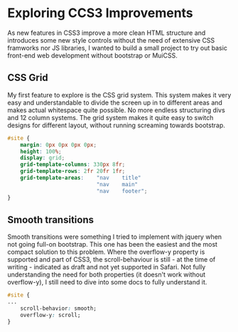 # Exploring CCS3 Improvements

As new features in CSS3 improve a more clean HTML structure
and introduces some new style controls without the need of extensive CSS framworks nor JS libraries,
I wanted to build a small project to try out basic front-end web development without bootstrap or MuiCSS.

## CSS Grid
My first feature to explore is the CSS grid system.
This system makes it very easy and understandable to divide the screen up in to different areas
and makes actual whitespace quite possible. No more endless structuring divs and 12 column systems.
The grid system makes it quite easy to switch designs for different layout, without running screaming towards bootstrap.

```css
#site {
    margin: 0px 0px 0px 0px;
    height: 100%;
    display: grid;
    grid-template-columns: 330px 8fr;
    grid-template-rows: 2fr 20fr 1fr;
    grid-template-areas:    "nav    title"
                            "nav    main"
                            "nav    footer";
}
```

## Smooth transitions
Smooth transitions were something I tried to implement with jquery when not going full-on bootstrap.
This one has been the easiest and the most compact solution to this problem. Where the overflow-y property is supported and part of CSS3,
the scroll-behaviour is still - at the time of writing - indicated as draft and not yet supported in Safari.
Not fully understanding the need for both properties (it doesn't work without overflow-y), I still need to dive into some docs to fully understand it.

```css
#site {
...
    scroll-behavior: smooth;
    overflow-y: scroll;
}
```
